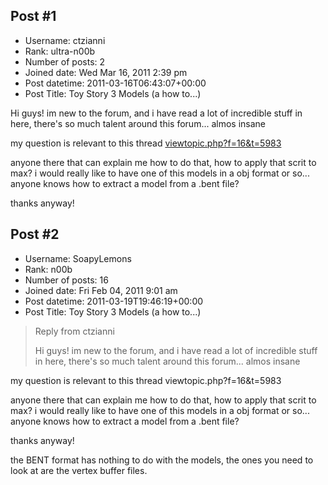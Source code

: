 ## Post #1
- Username: ctzianni
- Rank: ultra-n00b
- Number of posts: 2
- Joined date: Wed Mar 16, 2011 2:39 pm
- Post datetime: 2011-03-16T06:43:07+00:00
- Post Title: Toy Story 3 Models (a how to...)

Hi guys! im new to the forum, and i have read a lot of incredible stuff in here, there's so much talent around this forum... almos insane

my question is relevant to this thread
[viewtopic.php?f=16&t=5983](http://forum.xentax.com/viewtopic.php?f=16&t=5983)

anyone there that can explain me how to do that, how to apply that scrit to max? i would really like to have one of this models in a obj format or so...
anyone knows how to extract a model from a .bent file?

thanks anyway!
## Post #2
- Username: SoapyLemons
- Rank: n00b
- Number of posts: 16
- Joined date: Fri Feb 04, 2011 9:01 am
- Post datetime: 2011-03-19T19:46:19+00:00
- Post Title: Toy Story 3 Models (a how to...)

> Reply from ctzianni
>
> Hi guys! im new to the forum, and i have read a lot of incredible stuff in here, there's so much talent around this forum... almos insane

my question is relevant to this thread
viewtopic.php?f=16&t=5983

anyone there that can explain me how to do that, how to apply that scrit to max? i would really like to have one of this models in a obj format or so...
anyone knows how to extract a model from a .bent file?

thanks anyway!

the BENT format has nothing to do with the models, the ones you need to look at are the vertex buffer files.
